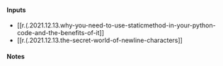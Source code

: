 

#### Inputs

- [[r.(.2021.12.13.why-you-need-to-use-staticmethod-in-your-python-code-and-the-benefits-of-it]]
- [[r.(.2021.12.13.the-secret-world-of-newline-characters]]

#### Notes

